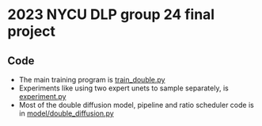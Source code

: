# 2023 NYCU DLP group 24 final project

## Code

- The main training program is [train_double.py](train_double.py)
- Experiments like using two expert unets to sample separately, is [experiment.py](experiment.py)
- Most of the double diffusion model, pipeline and ratio scheduler code is in [model/double_diffusion.py](model/double_diffusion.py)